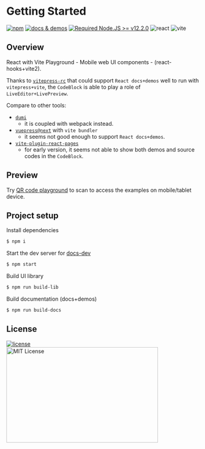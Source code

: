 # Getting Started

[![npm](https://img.shields.io/npm/v/rui-next)](https://www.npmjs.com/package/rui-next) <a href="https://nikoni.top/rui-next/docs/" target="_blank"><img src="https://img.shields.io/static/v1?label=&message=docs%20%26%20demos&color=3366cc" alt="docs & demos" /></a> [![Required Node.JS >= v12.2.0](https://img.shields.io/static/v1?label=node&message=%3E=12.2.0&logo=node.js&color=3f893e&style=flat)](https://nodejs.org/about/releases) <img alt="react" src="https://badges.aleen42.com/src/react.svg" /> <img alt="vite" src="https://badges.aleen42.com/src/vitejs.svg" />

## Overview

React with Vite Playground - Mobile web UI components - (react-hooks+vite2).

Thanks to [`vitepress-rc`](https://github.com/cvnine/vitepress-rc) that could support `React docs+demos` well to run with `vitepress+vite`, the `CodeBlock` is able to play a role of `LiveEditor+LivePreview`.

Compare to other tools:

- [`dumi`](https://d.umijs.org/)
  - it is coupled with webpack instead.
- [`vuepress@next`](https://github.com/vuepress/vuepress-next) with `vite bundler`
  - it seems not good enough to support `React docs+demos`.
- [`vite-plugin-react-pages`](https://github.com/vitejs/vite-plugin-react-pages)
  - for early version, it seems not able to show both demos and source codes in the `CodeBlock`.

## Preview

Try [QR code playground](./components/qr-code/index.html) to scan to access the examples on mobile/tablet device.

## Project setup

Install dependencies

```bash
$ npm i
```

Start the dev server for [docs-dev](http://localhost:3000/rui-next/docs/)

```bash
$ npm start
```

Build UI library

```bash
$ npm run build-lib
```

Build documentation (docs+demos)

```bash
$ npm run build-docs
```

## License

<a href="https://www.npmjs.com/package/rui-next" target="_blank">
    <img alt="license" src="https://img.shields.io/npm/l/rui-next.svg" />
</a>
<br />
<img src="https://nikoni.top/images/niko-mit-react.png" alt="MIT License" width="396" height="250"/>
